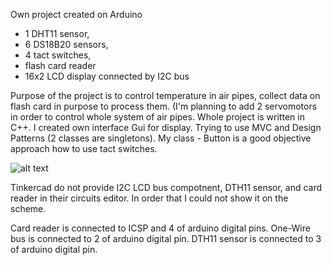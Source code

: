 Own project created on Arduino
- 1 DHT11 sensor, 
- 6 DS18B20 sensors, 
- 4 tact switches, 
- flash card reader 
- 16x2 LCD display connected by I2C  bus


Purpose of the project is to control temperature in air pipes, collect data on flash card in purpose to process them. (I'm planning to add 2 servomotors in order to control whole system of air pipes.
Whole project is written in C++. I created own interface Gui for display. Trying to use MVC and Design Patterns (2 classes are singletons). My class - Button is a good objective approach how to use tact switches.

![alt text](https://user-images.githubusercontent.com/19203193/29630675-40d60602-883d-11e7-981a-8096ca585213.png)

Tinkercad do not provide I2C LCD bus compotnent, DTH11 sensor, and card reader in their circuits editor. In order that I could not show it on the scheme. 

Card reader is connected to ICSP and 4 of arduino digital pins.
One-Wire bus is connected to 2 of arduino digital pin.
DTH11 sensor is connected to 3 of arduino digital pin.
